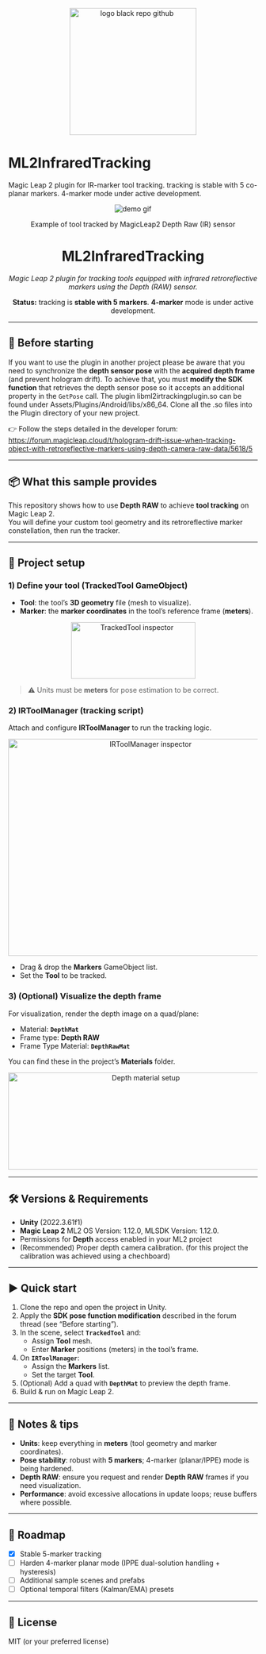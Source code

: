 

<p align="center">
  <img src="https://github.com/user-attachments/assets/57902f5f-a6f7-4091-a4d4-b5da3bcca07d"
       alt="logo black repo github" width="256">
</p>

# ML2InfraredTracking
Magic Leap 2 plugin for IR-marker tool tracking. tracking is stable with 5 co-planar markers. 4-marker mode under active development. 

<div align="center">
  <img src="https://github.com/user-attachments/assets/0c1ac69a-985b-450e-a2c6-fcc5e9d3a6b6"
       alt="demo gif">
  <p>Example of tool tracked by MagicLeap2 Depth Raw (IR) sensor</p>
</div>


<div align="center">
  <h1>ML2InfraredTracking</h1>
  <p><em>Magic Leap 2 plugin for tracking tools equipped with infrared retroreflective markers using the Depth (RAW) sensor.</em></p>

  <p>
    <strong>Status:</strong> tracking is <b>stable with 5 markers</b>. <b>4-marker</b> mode is under active development.
  </p>
</div>

---

## 🚀 Before starting

If you want to use the plugin in another project please be aware that you need to synchronize the **depth sensor pose** with the **acquired depth frame** (and prevent hologram drift). To achieve that, you must **modify the SDK function** that retrieves the depth sensor pose so it accepts an additional property in the `GetPose` call. The plugin libml2irtrackingplugin.so can be found under Assets/Plugins/Android/libs/x86_64. Clone all the .so files into the Plugin directory of your new project.

👉 Follow the steps detailed in the developer forum:  
https://forum.magicleap.cloud/t/hologram-drift-issue-when-tracking-object-with-retroreflective-markers-using-depth-camera-raw-data/5618/5

---

## 📦 What this sample provides

This repository shows how to use **Depth RAW** to achieve **tool tracking** on Magic Leap 2.  
You will define your custom tool geometry and its retroreflective marker constellation, then run the tracker.

---

## 🧱 Project setup

### 1) Define your tool (TrackedTool GameObject)

- **Tool**: the tool’s **3D geometry** file (mesh to visualize).
- **Marker**: the **marker coordinates** in the tool’s reference frame (**meters**).

<div align="center">
  <img width="251" height="114" alt="TrackedTool inspector" src="https://github.com/user-attachments/assets/879c8c8d-8cd7-445a-908a-792d5310fba9" />
</div>

> ⚠️ Units must be **meters** for pose estimation to be correct.

### 2) IRToolManager (tracking script)

Attach and configure **IRToolManager** to run the tracking logic.

<div align="center">
  <img width="559" height="437" alt="IRToolManager inspector" src="https://github.com/user-attachments/assets/da191758-b1dd-4c8a-a33d-dc4c09d012db" />
</div>

- Drag & drop the **Markers** GameObject list.
- Set the **Tool** to be tracked.

### 3) (Optional) Visualize the depth frame

For visualization, render the depth image on a quad/plane:

- Material: **`DepthMat`**
- Frame type: **Depth RAW**
- Frame Type Material: **`DepthRawMat`**

You can find these in the project’s **Materials** folder.

<div align="center">
  <img width="540" height="196" alt="Depth material setup" src="https://github.com/user-attachments/assets/a5d3fc9f-9858-4d6b-b60b-bf3842cb9ced" />
</div>

---

## 🛠 Versions & Requirements

- **Unity** (2022.3.61f1)
- **Magic Leap 2** ML2 OS Version: 1.12.0, MLSDK Version: 1.12.0.
- Permissions for **Depth** access enabled in your ML2 project
- (Recommended) Proper depth camera calibration. (for this project the calibration was achieved using a chechboard)

---

## ▶️ Quick start

1. Clone the repo and open the project in Unity.
2. Apply the **SDK pose function modification** described in the forum thread (see “Before starting”).
3. In the scene, select **`TrackedTool`** and:
   - Assign **Tool** mesh.
   - Enter **Marker** positions (meters) in the tool’s frame.
4. On **`IRToolManager`**:
   - Assign the **Markers** list.
   - Set the target **Tool**.
5. (Optional) Add a quad with **`DepthMat`** to preview the depth frame.
6. Build & run on Magic Leap 2.

---

## 📌 Notes & tips

- **Units**: keep everything in **meters** (tool geometry and marker coordinates).
- **Pose stability**: robust with **5 markers**; 4-marker (planar/IPPE) mode is being hardened.
- **Depth RAW**: ensure you request and render **Depth RAW** frames if you need visualization.
- **Performance**: avoid excessive allocations in update loops; reuse buffers where possible.

---

## 🧭 Roadmap

- [x] Stable 5-marker tracking  
- [ ] Harden 4-marker planar mode (IPPE dual-solution handling + hysteresis)  
- [ ] Additional sample scenes and prefabs  
- [ ] Optional temporal filters (Kalman/EMA) presets

---

## 📄 License

MIT (or your preferred license)



